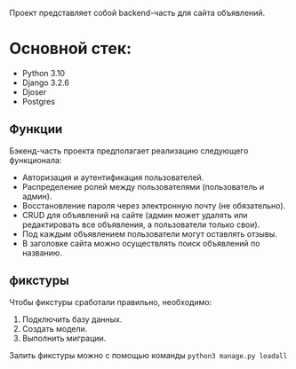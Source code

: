 Проект представляет собой backend-часть для сайта объявлений. 

# Основной стек:

* Python 3.10
* Django 3.2.6
* Djoser
* Postgres

## Функции
Бэкенд-часть проекта предполагает реализацию следующего функционала:

- Авторизация и аутентификация пользователей.
- Распределение ролей между пользователями (пользователь и админ).
- Восстановление пароля через электронную почту (не обязательно).
- CRUD для объявлений на сайте (админ может удалять или редактировать все объявления, а пользователи только свои).
- Под каждым объявлением пользователи могут оставлять отзывы.
- В заголовке сайта можно осуществлять поиск объявлений по названию.

## фикстуры
Чтобы фикстуры сработали правильно, необходимо:

1. Подключить базу данных.
2. Создать модели.
3. Выполнить миграции.

Залить фикстуры можно с помощью команды ```python3 manage.py loadall```
